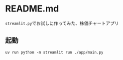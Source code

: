 # README.md

`streamlit.py`でお試しに作ってみた、株価チャートアプリ


## 起動

```shell
uv run python -m streamlit run ./app/main.py
```


